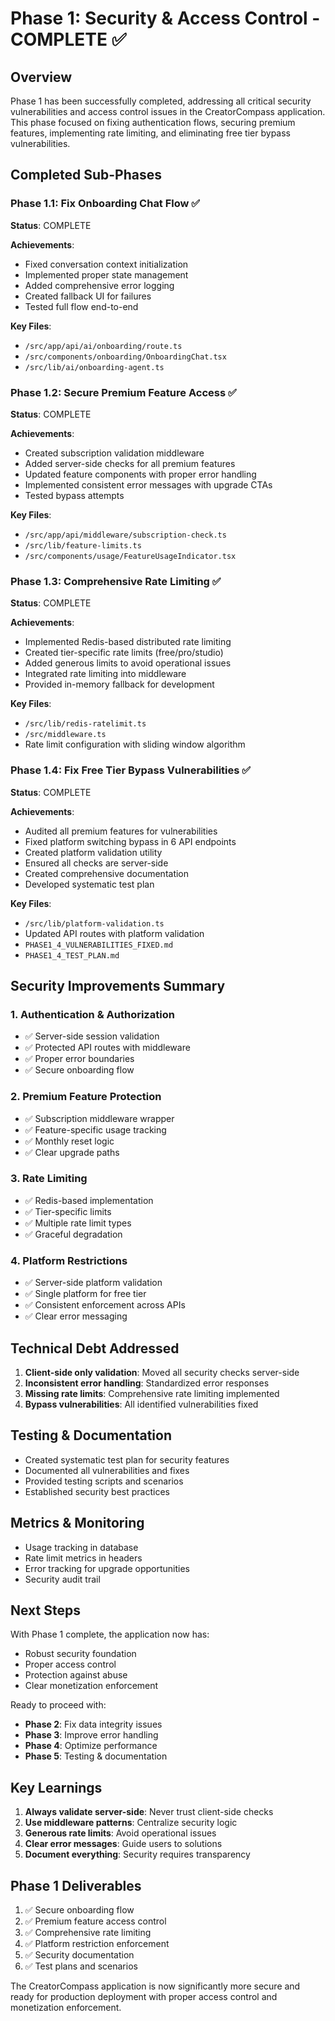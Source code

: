 # Phase 1: Security & Access Control - COMPLETE ✅

## Overview

Phase 1 has been successfully completed, addressing all critical security vulnerabilities and access control issues in the CreatorCompass application. This phase focused on fixing authentication flows, securing premium features, implementing rate limiting, and eliminating free tier bypass vulnerabilities.

## Completed Sub-Phases

### Phase 1.1: Fix Onboarding Chat Flow ✅
**Status**: COMPLETE

**Achievements**:
- Fixed conversation context initialization
- Implemented proper state management
- Added comprehensive error logging
- Created fallback UI for failures
- Tested full flow end-to-end

**Key Files**:
- `/src/app/api/ai/onboarding/route.ts`
- `/src/components/onboarding/OnboardingChat.tsx`
- `/src/lib/ai/onboarding-agent.ts`

### Phase 1.2: Secure Premium Feature Access ✅
**Status**: COMPLETE

**Achievements**:
- Created subscription validation middleware
- Added server-side checks for all premium features
- Updated feature components with proper error handling
- Implemented consistent error messages with upgrade CTAs
- Tested bypass attempts

**Key Files**:
- `/src/app/api/middleware/subscription-check.ts`
- `/src/lib/feature-limits.ts`
- `/src/components/usage/FeatureUsageIndicator.tsx`

### Phase 1.3: Comprehensive Rate Limiting ✅
**Status**: COMPLETE

**Achievements**:
- Implemented Redis-based distributed rate limiting
- Created tier-specific rate limits (free/pro/studio)
- Added generous limits to avoid operational issues
- Integrated rate limiting into middleware
- Provided in-memory fallback for development

**Key Files**:
- `/src/lib/redis-ratelimit.ts`
- `/src/middleware.ts`
- Rate limit configuration with sliding window algorithm

### Phase 1.4: Fix Free Tier Bypass Vulnerabilities ✅
**Status**: COMPLETE

**Achievements**:
- Audited all premium features for vulnerabilities
- Fixed platform switching bypass in 6 API endpoints
- Created platform validation utility
- Ensured all checks are server-side
- Created comprehensive documentation
- Developed systematic test plan

**Key Files**:
- `/src/lib/platform-validation.ts`
- Updated API routes with platform validation
- `PHASE1_4_VULNERABILITIES_FIXED.md`
- `PHASE1_4_TEST_PLAN.md`

## Security Improvements Summary

### 1. Authentication & Authorization
- ✅ Server-side session validation
- ✅ Protected API routes with middleware
- ✅ Proper error boundaries
- ✅ Secure onboarding flow

### 2. Premium Feature Protection
- ✅ Subscription middleware wrapper
- ✅ Feature-specific usage tracking
- ✅ Monthly reset logic
- ✅ Clear upgrade paths

### 3. Rate Limiting
- ✅ Redis-based implementation
- ✅ Tier-specific limits
- ✅ Multiple rate limit types
- ✅ Graceful degradation

### 4. Platform Restrictions
- ✅ Server-side platform validation
- ✅ Single platform for free tier
- ✅ Consistent enforcement across APIs
- ✅ Clear error messaging

## Technical Debt Addressed

1. **Client-side only validation**: Moved all security checks server-side
2. **Inconsistent error handling**: Standardized error responses
3. **Missing rate limits**: Comprehensive rate limiting implemented
4. **Bypass vulnerabilities**: All identified vulnerabilities fixed

## Testing & Documentation

- Created systematic test plan for security features
- Documented all vulnerabilities and fixes
- Provided testing scripts and scenarios
- Established security best practices

## Metrics & Monitoring

- Usage tracking in database
- Rate limit metrics in headers
- Error tracking for upgrade opportunities
- Security audit trail

## Next Steps

With Phase 1 complete, the application now has:
- Robust security foundation
- Proper access control
- Protection against abuse
- Clear monetization enforcement

Ready to proceed with:
- **Phase 2**: Fix data integrity issues
- **Phase 3**: Improve error handling
- **Phase 4**: Optimize performance
- **Phase 5**: Testing & documentation

## Key Learnings

1. **Always validate server-side**: Never trust client-side checks
2. **Use middleware patterns**: Centralize security logic
3. **Generous rate limits**: Avoid operational issues
4. **Clear error messages**: Guide users to solutions
5. **Document everything**: Security requires transparency

## Phase 1 Deliverables

1. ✅ Secure onboarding flow
2. ✅ Premium feature access control
3. ✅ Comprehensive rate limiting
4. ✅ Platform restriction enforcement
5. ✅ Security documentation
6. ✅ Test plans and scenarios

The CreatorCompass application is now significantly more secure and ready for production deployment with proper access control and monetization enforcement.